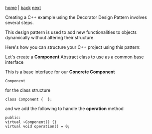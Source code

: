 [home](./page01.md) | [back](./page01.md) [next](./page03.md)

Creating a C++ example using the Decorator Design Pattern involves several steps. 

This design pattern is used to add new functionalities to objects dynamically without altering their structure. 

Here's how you can structure your C++ project using this pattern:

Let's create a **Component** Abstract class to use as a common base interface

This is a base interface for our **Concrete Component**
```
Component
```
for the class structure
```
class Component {  };
```
and we add the following to handle the **operation** method
```
public:
virtual ~Component() {}
virtual void operation() = 0;
```
